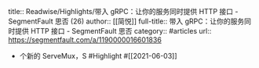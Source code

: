 title:: Readwise/Highlights/带入 gRPC：让你的服务同时提供 HTTP 接口 - SegmentFault 思否 (26)
author:: [[简悦]]
full-title:: 带入 gRPC：让你的服务同时提供 HTTP 接口 - SegmentFault 思否
category:: #articles
url:: https://segmentfault.com/a/1190000016601836

- 个新的 ServeMux，S #Highlight #[[2021-06-03]]
